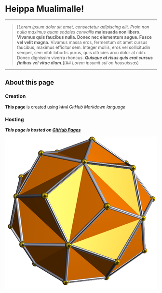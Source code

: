 # Heippa Mualimalle!
***
> [_Lorem ipsum dolor sit amet, consectetur adipiscing elit. Proin non nulla maximus quam sodales convallis_
>**malesuada non libero. Vivamus quis faucibus nulla. Donec nec elementum augue. Fusce vel velit magna.**
>Vivamus massa eros, fermentum sit amet cursus faucibus, maximus efficitur sem. Integer mollis, eros vel 
>sollicitudin semper, sem nibh lobortis purus, quis ultricies arcu dolor at nibh. Donec dignissim viverra 
>rhoncus. ***Quisque at risus quis erat cursus finibus vel vitae diam.***](## _Lorem ipsumit sul on housuissas_)

***
## About this page
### Creation
**This page** is created using ~~html~~ _GitHub Markdown language_
### Hosting
***This page is hosted on [GitHub Pages](https://pages.github.com/)***

[![Picture of the first triambic stellation of an icosahedron](./Kuvat/favicon.ico)](https://github.com/Jylant)
